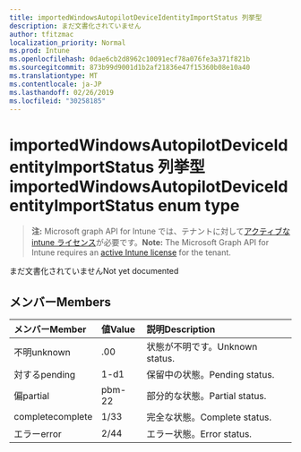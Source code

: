 ```yaml
---
title: importedWindowsAutopilotDeviceIdentityImportStatus 列挙型
description: まだ文書化されていません
author: tfitzmac
localization_priority: Normal
ms.prod: Intune
ms.openlocfilehash: 0dae6cb2d8962c10091ecf78a076fe3a371f821b
ms.sourcegitcommit: 873b99d9001d1b2af21836e47f15360b08e10a40
ms.translationtype: MT
ms.contentlocale: ja-JP
ms.lasthandoff: 02/26/2019
ms.locfileid: "30258185"
---
```

# <a name="importedwindowsautopilotdeviceidentityimportstatus-enum-type"></a><span data-ttu-id="f9b79-103">importedWindowsAutopilotDeviceIdentityImportStatus 列挙型</span><span class="sxs-lookup"><span data-stu-id="f9b79-103">importedWindowsAutopilotDeviceIdentityImportStatus enum type</span></span>

> <span data-ttu-id="f9b79-104">**注:** Microsoft graph API for Intune では、テナントに対して[アクティブな intune ライセンス](https://go.microsoft.com/fwlink/?linkid=839381)が必要です。</span><span class="sxs-lookup"><span data-stu-id="f9b79-104">**Note:** The Microsoft Graph API for Intune requires an [active Intune license](https://go.microsoft.com/fwlink/?linkid=839381) for the tenant.</span></span>

<span data-ttu-id="f9b79-105">まだ文書化されていません</span><span class="sxs-lookup"><span data-stu-id="f9b79-105">Not yet documented</span></span>

## <a name="members"></a><span data-ttu-id="f9b79-106">メンバー</span><span class="sxs-lookup"><span data-stu-id="f9b79-106">Members</span></span>
|<span data-ttu-id="f9b79-107">メンバー</span><span class="sxs-lookup"><span data-stu-id="f9b79-107">Member</span></span>|<span data-ttu-id="f9b79-108">値</span><span class="sxs-lookup"><span data-stu-id="f9b79-108">Value</span></span>|<span data-ttu-id="f9b79-109">説明</span><span class="sxs-lookup"><span data-stu-id="f9b79-109">Description</span></span>|
|:---|:---|:---|
|<span data-ttu-id="f9b79-110">不明</span><span class="sxs-lookup"><span data-stu-id="f9b79-110">unknown</span></span>|<span data-ttu-id="f9b79-111">.0</span><span class="sxs-lookup"><span data-stu-id="f9b79-111">0</span></span>|<span data-ttu-id="f9b79-112">状態が不明です。</span><span class="sxs-lookup"><span data-stu-id="f9b79-112">Unknown status.</span></span>|
|<span data-ttu-id="f9b79-113">対する</span><span class="sxs-lookup"><span data-stu-id="f9b79-113">pending</span></span>|<span data-ttu-id="f9b79-114">1-d</span><span class="sxs-lookup"><span data-stu-id="f9b79-114">1</span></span>|<span data-ttu-id="f9b79-115">保留中の状態。</span><span class="sxs-lookup"><span data-stu-id="f9b79-115">Pending status.</span></span>|
|<span data-ttu-id="f9b79-116">偏</span><span class="sxs-lookup"><span data-stu-id="f9b79-116">partial</span></span>|<span data-ttu-id="f9b79-117">pbm-2</span><span class="sxs-lookup"><span data-stu-id="f9b79-117">2</span></span>|<span data-ttu-id="f9b79-118">部分的な状態。</span><span class="sxs-lookup"><span data-stu-id="f9b79-118">Partial status.</span></span>|
|<span data-ttu-id="f9b79-119">complete</span><span class="sxs-lookup"><span data-stu-id="f9b79-119">complete</span></span>|<span data-ttu-id="f9b79-120">1/3</span><span class="sxs-lookup"><span data-stu-id="f9b79-120">3</span></span>|<span data-ttu-id="f9b79-121">完全な状態。</span><span class="sxs-lookup"><span data-stu-id="f9b79-121">Complete status.</span></span>|
|<span data-ttu-id="f9b79-122">エラー</span><span class="sxs-lookup"><span data-stu-id="f9b79-122">error</span></span>|<span data-ttu-id="f9b79-123">2/4</span><span class="sxs-lookup"><span data-stu-id="f9b79-123">4</span></span>|<span data-ttu-id="f9b79-124">エラー状態。</span><span class="sxs-lookup"><span data-stu-id="f9b79-124">Error status.</span></span>|



